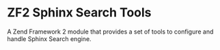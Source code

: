 ZF2 Sphinx Search Tools
=======================

A Zend Framework 2 module that provides a set of tools to configure and handle Sphinx Search engine.
